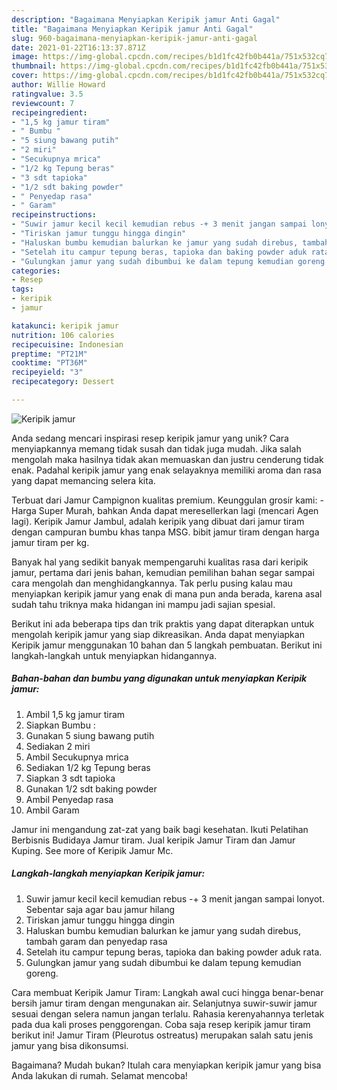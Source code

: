 ```yaml
---
description: "Bagaimana Menyiapkan Keripik jamur Anti Gagal"
title: "Bagaimana Menyiapkan Keripik jamur Anti Gagal"
slug: 960-bagaimana-menyiapkan-keripik-jamur-anti-gagal
date: 2021-01-22T16:13:37.871Z
image: https://img-global.cpcdn.com/recipes/b1d1fc42fb0b441a/751x532cq70/keripik-jamur-foto-resep-utama.jpg
thumbnail: https://img-global.cpcdn.com/recipes/b1d1fc42fb0b441a/751x532cq70/keripik-jamur-foto-resep-utama.jpg
cover: https://img-global.cpcdn.com/recipes/b1d1fc42fb0b441a/751x532cq70/keripik-jamur-foto-resep-utama.jpg
author: Willie Howard
ratingvalue: 3.5
reviewcount: 7
recipeingredient:
- "1,5 kg jamur tiram"
- " Bumbu "
- "5 siung bawang putih"
- "2 miri"
- "Secukupnya mrica"
- "1/2 kg Tepung beras"
- "3 sdt tapioka"
- "1/2 sdt baking powder"
- " Penyedap rasa"
- " Garam"
recipeinstructions:
- "Suwir jamur kecil kecil kemudian rebus -+ 3 menit jangan sampai lonyot. Sebentar saja agar bau jamur hilang"
- "Tiriskan jamur tunggu hingga dingin"
- "Haluskan bumbu kemudian balurkan ke jamur yang sudah direbus, tambah garam dan penyedap rasa"
- "Setelah itu campur tepung beras, tapioka dan baking powder aduk rata."
- "Gulungkan jamur yang sudah dibumbui ke dalam tepung kemudian goreng."
categories:
- Resep
tags:
- keripik
- jamur

katakunci: keripik jamur 
nutrition: 106 calories
recipecuisine: Indonesian
preptime: "PT21M"
cooktime: "PT36M"
recipeyield: "3"
recipecategory: Dessert

---
```



![Keripik jamur](https://img-global.cpcdn.com/recipes/b1d1fc42fb0b441a/751x532cq70/keripik-jamur-foto-resep-utama.jpg)

Anda sedang mencari inspirasi resep keripik jamur yang unik? Cara menyiapkannya memang tidak susah dan tidak juga mudah. Jika salah mengolah maka hasilnya tidak akan memuaskan dan justru cenderung tidak enak. Padahal keripik jamur yang enak selayaknya memiliki aroma dan rasa yang dapat memancing selera kita.

Terbuat dari Jamur Campignon kualitas premium. Keunggulan grosir kami: - Harga Super Murah, bahkan Anda dapat meresellerkan lagi (mencari Agen lagi). Keripik Jamur Jambul, adalah keripik yang dibuat dari jamur tiram dengan campuran bumbu khas tanpa MSG. bibit jamur tiram dengan harga jamur tiram per kg.

Banyak hal yang sedikit banyak mempengaruhi kualitas rasa dari keripik jamur, pertama dari jenis bahan, kemudian pemilihan bahan segar sampai cara mengolah dan menghidangkannya. Tak perlu pusing kalau mau menyiapkan keripik jamur yang enak di mana pun anda berada, karena asal sudah tahu triknya maka hidangan ini mampu jadi sajian spesial.


Berikut ini ada beberapa tips dan trik praktis yang dapat diterapkan untuk mengolah keripik jamur yang siap dikreasikan. Anda dapat menyiapkan Keripik jamur menggunakan 10 bahan dan 5 langkah pembuatan. Berikut ini langkah-langkah untuk menyiapkan hidangannya.

<!--inarticleads1-->

##### Bahan-bahan dan bumbu yang digunakan untuk menyiapkan Keripik jamur:

1. Ambil 1,5 kg jamur tiram
1. Siapkan  Bumbu :
1. Gunakan 5 siung bawang putih
1. Sediakan 2 miri
1. Ambil Secukupnya mrica
1. Sediakan 1/2 kg Tepung beras
1. Siapkan 3 sdt tapioka
1. Gunakan 1/2 sdt baking powder
1. Ambil  Penyedap rasa
1. Ambil  Garam


Jamur ini mengandung zat-zat yang baik bagi kesehatan. Ikuti Pelatihan Berbisnis Budidaya Jamur tiram. Jual keripik Jamur Tiram dan Jamur Kuping. See more of Keripik Jamur Mc. 

<!--inarticleads2-->

##### Langkah-langkah menyiapkan Keripik jamur:

1. Suwir jamur kecil kecil kemudian rebus -+ 3 menit jangan sampai lonyot. Sebentar saja agar bau jamur hilang
1. Tiriskan jamur tunggu hingga dingin
1. Haluskan bumbu kemudian balurkan ke jamur yang sudah direbus, tambah garam dan penyedap rasa
1. Setelah itu campur tepung beras, tapioka dan baking powder aduk rata.
1. Gulungkan jamur yang sudah dibumbui ke dalam tepung kemudian goreng.


Cara membuat Keripik Jamur Tiram: Langkah awal cuci hingga benar-benar bersih jamur tiram dengan mengunakan air. Selanjutnya suwir-suwir jamur sesuai dengan selera namun jangan terlalu. Rahasia kerenyahannya terletak pada dua kali proses penggorengan. Coba saja resep keripik jamur tiram berikut ini! Jamur Tiram (Pleurotus ostreatus) merupakan salah satu jenis jamur yang bisa dikonsumsi. 

Bagaimana? Mudah bukan? Itulah cara menyiapkan keripik jamur yang bisa Anda lakukan di rumah. Selamat mencoba!
